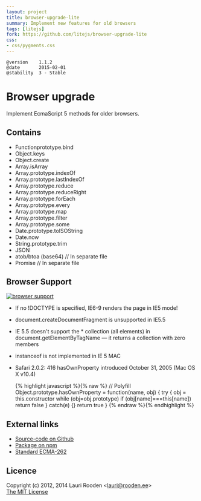 ```yaml
---                                                                             
layout: project                                                                 
title: browser-upgrade-lite
summary: Implement new features for old browsers
tags: [litejs]                                                                    
fork: https://github.com/litejs/browser-upgrade-lite
css:                                                                            
- css/pygments.css                                                              
---                                                                             
```


[7]: https://ci.testling.com/litejs/browser-upgrade-lite.png
[8]: https://ci.testling.com/litejs/browser-upgrade-lite


    @version    1.1.2
    @date       2015-02-01
    @stability  3 - Stable



Browser upgrade
===============

Implement EcmaScript 5 methods for older browsers.


Contains
--------

- Functionprototype.bind
- Object.keys
- Object.create
- Array.isArray
- Array.prototype.indexOf
- Array.prototype.lastIndexOf
- Array.prototype.reduce
- Array.prototype.reduceRight
- Array.prototype.forEach
- Array.prototype.every
- Array.prototype.map
- Array.prototype.filter
- Array.prototype.some
- Date.prototype.toISOString
- Date.now
- String.prototype.trim
- JSON
- atob/btoa (base64) // In separate file
- Promise            // In separate file


Browser Support
---------------

[![browser support][7]][8]

-   If no !DOCTYPE is specified, IE6-9 renders the page in IE5 mode!
-   document.createDocumentFragment is unsupported in IE5.5
-   IE 5.5 doesn't support the * collection (all elements) in
    document.getElementByTagName — it returns a collection with zero members
-   instanceof is not implemented in IE 5 MAC
-   Safari 2.0.2: 416     hasOwnProperty introduced October 31, 2005 (Mac OS X v10.4)

    {% highlight javascript %}{% raw %}
    // Polyfill
    Object.prototype.hasOwnProperty = function(name, obj) {
    	try {
    		obj = this.constructor
    		while (obj=obj.prototype) if (obj[name]===this[name]) return false
    	} catch(e) {}
    	return true
    }
    {% endraw %}{% endhighlight %}



External links
--------------

-   [Source-code on Github](https://github.com/litejs/browser-upgrade-lite)
-   [Package on npm](https://npmjs.org/package/browser-upgrade-lite)
-   [Standard ECMA-262](http://www.ecma-international.org/publications/standards/Ecma-262.htm)


Licence
-------

Copyright (c) 2012, 2014 Lauri Rooden &lt;lauri@rooden.ee&gt;  
[The MIT License](http://lauri.rooden.ee/mit-license.txt)


